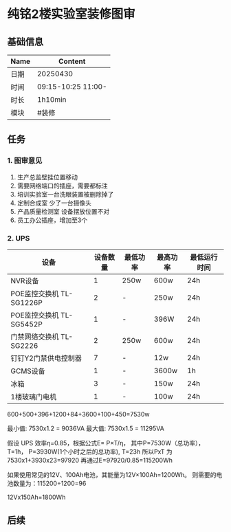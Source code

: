 # 纯铭2楼实验室装修图审

## 基础信息

| Name | Content     |
| ---- | ----------- |
| 日期 | 20250430    |
| 时间 | 09:15-10:25 11:00- |
| 时长 | 1h10min     |
| 模块 | #装修       |

## 任务

### 1. 图审意见

1. 生产总监壁挂位置移动
2. 需要网络端口的插座，需要都标注
3. 培训实验室一台洗眼装置被删除掉了
4. 定制合成室 少了一台摄像头
5. 产品质量检测室 设备摆放位置不对
6. 员工办公插座，增加至3个

### 2. UPS

| 设备                     | 设备数量 | 最低功率 | 最高功率 | 最低运行时间 |
| ------------------------ | -------- | -------- | -------- | ------------ |
| NVR设备                  | 1        | 250w     | 600w     | 24h          |
| POE监控交换机 TL-SG1226P | 2        | -        | 250w     | 24h          |
| POE监控交换机 TL-SG5452P | 1        | -        | 396W     | 24h          |
| 门禁网络交换机 TL-SG2226 | 2        | 250w     | 600w     | 24h          |
| 钉钉Y2门禁供电控制器     | 7        | -        | 12w      | 24h          |
| GCMS设备                 | 1        | -        | 3600w    | 1h           |
| 冰箱                     | 3        | -        | 150w     | 24h          |
| 1楼玻璃门电机            | 1        | -        | 100w     | 24h          |

600+500+396+1200+84+3600+100+450=7530w

最小值: 7530x1.2 = 9036VA
最大值: 7530x1.5 = 11295VA

假设 UPS 效率η=0.85，根据公式E= P×T/η，
其中P=7530W（总功率），T=1h，
P=3930W(1个小时之后的总功率), T=23h
所以PxT 为 7530x1+3930x23=97920
再通过E=97920/0.85=115200Wh

如果使用常见的12V、100Ah电池，其能量为12V×100Ah=1200Wh。
则需要的电池数量为：115200÷1200=96

12Vx150Ah=1800Wh

## 后续
